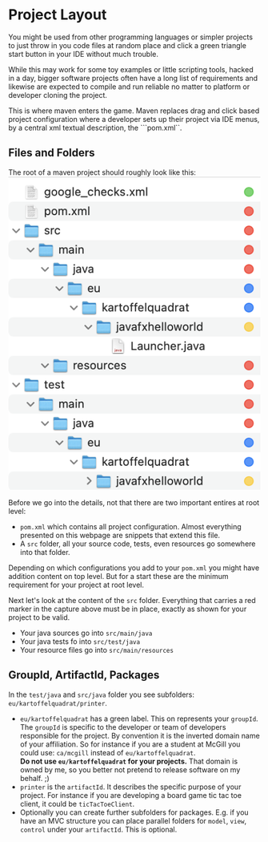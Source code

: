 # Project Layout

You might be used from other programming languages or simpler projects to just throw in you code files at random place and click a green triangle start button in your IDE without much trouble.

While this may work for some toy examples or little scripting tools, hacked in a day, bigger software projects often have a long list of requirements and likewise are expected to compile and run reliable no matter to platform or developer cloning the project.

This is where maven enters the game. Maven replaces drag and click based project configuration where a developer sets up their project via IDE menus, by a central xml textual description, the ```pom.xml``.

## Files and Folders

The root of a maven project should roughly look like this:
![folderlayout](../captures/folderlayout.png)

Before we go into the details, not that there are two important entires at root level:

 * ```pom.xml``` which contains all project configuration. Almost everything presented on this webpage are snippets that extend this file.
 * A ```src``` folder, all your source code, tests, even resources go somewhere into that folder.

Depending on which configurations you add to your ```pom.xml``` you might have addition content on top level. But for a start these are the minimum requirement for your project at root level.

Next let's look at the content of the ```src``` folder. Everything that carries a red marker in the capture above must be in place, exactly as shown for your project to be valid.

 * Your java sources go into ```src/main/java```
 * Your java tests fo into ```src/test/java```
 * Your resource files go into ```src/main/resources```

## GroupId, ArtifactId, Packages

In the ```test/java``` and ```src/java``` folder you see subfolders: ```eu/kartoffelquadrat/printer```.

 * ```eu/kartoffelquadrat``` has a green label. This on represents your ```groupId```. The ```groupId``` is specific to the developer or team of developers responsible for the project. By convention it is the inverted domain name of your affiliation. So for instance if you are a student at McGill you could use: ```ca/mcgill``` instead of ```eu/kartoffelquadrat```.  
**Do not use ```eu/kartoffelquadrat``` for your projects.** That domain is owned by me, so you better not pretend to release software on my behalf. ;)
 *  ```printer``` is the ```artifactId```. It describes the specific purpose of your project. For instance if you are developing a board game tic tac toe client, it could be ```ticTacToeClient```.
 * Optionally you can create further subfolders for packages. E.g. if you have an MVC structure you can place parallel folders for ```model```, ```view```, ```control``` under your ```artifactId```. This is optional. 